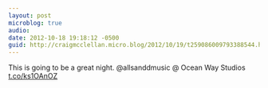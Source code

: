 ```yaml
---
layout: post
microblog: true
audio: 
date: 2012-10-18 19:18:12 -0500
guid: http://craigmcclellan.micro.blog/2012/10/19/t259086009793388544.html
---
```

This is going to be a great night. @allsanddmusic   @ Ocean Way Studios [t.co/ks1OAnOZ](http://t.co/ks1OAnOZ)
